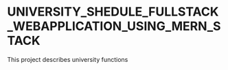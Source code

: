 # UNIVERSITY_SHEDULE_FULLSTACK_WEBAPPLICATION_USING_MERN_STACK
This project describes university functions
